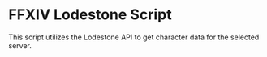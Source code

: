 # FFXIV Lodestone Script #

This script utilizes the Lodestone API to get character data for the selected server.